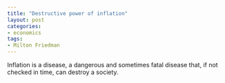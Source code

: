 ```yaml
---
title: "Destructive power of inflation"
layout: post
categories:
- economics
tags:
- Milton Friedman
---
```


Inflation is a disease, a dangerous and sometimes fatal disease that, if not checked in time, can destroy a society.